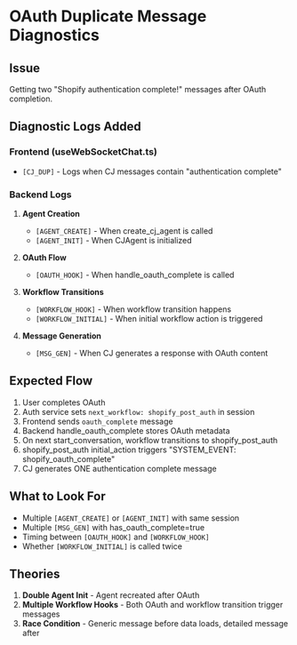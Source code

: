 # OAuth Duplicate Message Diagnostics

## Issue
Getting two "Shopify authentication complete!" messages after OAuth completion.

## Diagnostic Logs Added

### Frontend (useWebSocketChat.ts)
- `[CJ_DUP]` - Logs when CJ messages contain "authentication complete"

### Backend Logs
1. **Agent Creation**
   - `[AGENT_CREATE]` - When create_cj_agent is called
   - `[AGENT_INIT]` - When CJAgent is initialized
   
2. **OAuth Flow**
   - `[OAUTH_HOOK]` - When handle_oauth_complete is called
   
3. **Workflow Transitions**
   - `[WORKFLOW_HOOK]` - When workflow transition happens
   - `[WORKFLOW_INITIAL]` - When initial workflow action is triggered
   
4. **Message Generation**
   - `[MSG_GEN]` - When CJ generates a response with OAuth content

## Expected Flow
1. User completes OAuth
2. Auth service sets `next_workflow: shopify_post_auth` in session
3. Frontend sends `oauth_complete` message
4. Backend handle_oauth_complete stores OAuth metadata
5. On next start_conversation, workflow transitions to shopify_post_auth
6. shopify_post_auth initial_action triggers "SYSTEM_EVENT: shopify_oauth_complete"
7. CJ generates ONE authentication complete message

## What to Look For
- Multiple `[AGENT_CREATE]` or `[AGENT_INIT]` with same session
- Multiple `[MSG_GEN]` with has_oauth_complete=true
- Timing between `[OAUTH_HOOK]` and `[WORKFLOW_HOOK]`
- Whether `[WORKFLOW_INITIAL]` is called twice

## Theories
1. **Double Agent Init** - Agent recreated after OAuth
2. **Multiple Workflow Hooks** - Both OAuth and workflow transition trigger messages  
3. **Race Condition** - Generic message before data loads, detailed message after